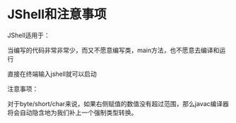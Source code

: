# JShell和注意事项

JShell适用于：

当编写的代码非常非常少，而又不愿意编写类，main方法，也不愿意去编译和运行

直接在终端输入jshell就可以启动



注意事项：

对于byte/short/char来说，如果右侧赋值的数值没有超过范围，那么javac编译器将会自动隐含地为我们补上一个强制类型转换。

